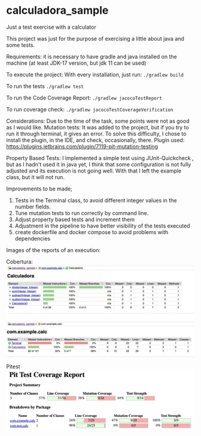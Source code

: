 # calculadora_sample
Just a test exercise with a calculator

This project was just for the purpose of exercising a little about java and some tests.

Requirements:
it is necessary to have gradle and java installed on the machine (at least JDK-17 version, but jdk 11 can be used)

To execute the project:
With every installation, just run:
`./gradlew build`

To run the tests
`./gradlew test`

To run the Code Coverage Report:
`./gradlew jacocoTestReport`

To run coverage check:
`./gradlew jacocoTestCoverageVerification`

Considerations:
Due to the time of the task, some points were not as good as I would like.
Mutation tests: It was added to the project, but if you try to run it through terminal, it gives an error.
To solve this difficulty, I chose to install the plugin, in the IDE, and check, occasionally, there.
Plugin used: https://plugins.jetbrains.com/plugin/7119-pit-mutation-testing

Property Based Tests:
I implemented a simple test using JUnit-Quickcheck , but as I hadn't used it in java yet, I think that some configuration is not fully adjusted and its execution is not going well. With that I left the example class, but it will not run.

Improvements to be made;

1) Tests in the Terminal class, to avoid different integer values ​​in the number fields.
2) Tune mutation tests to run correctly by command line.
3) Adjust property based tests and increment them
4) Adjustment in the pipeline to have better visibility of the tests executed
5) create dockerfile and docker compose to avoid problems with dependencies


Images of the reports of an execution:

Cobertura:
![Report](images/Report_01.jpg)
![Report](images/Report_02.jpg)

Pitest
![Report](images/Pitest_report_01.jpg)

